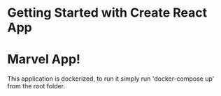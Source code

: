 # Getting Started with Create React App

# Marvel App!

This application is dockerized, to run it simply run 'docker-compose up' from the root folder.

